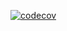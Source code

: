 [![codecov](https://codecov.io/gh/elmanoneto/py-exe01/branch/main/graph/badge.svg)](https://codecov.io/gh/elmanoneto/py-exe01)
